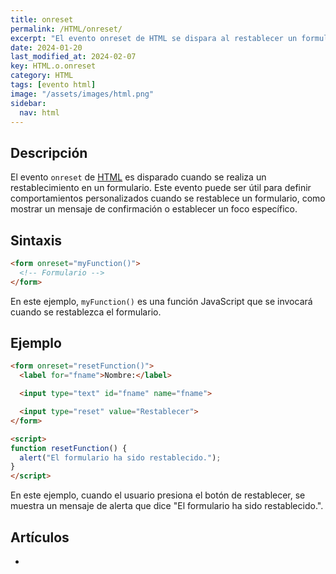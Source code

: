 ```yaml
---
title: onreset
permalink: /HTML/onreset/
excerpt: "El evento onreset de HTML se dispara al restablecer un formulario, permitiendo comportamientos personalizados como mensajes de confirmación o enfoque específico."
date: 2024-01-20
last_modified_at: 2024-02-07
key: HTML.o.onreset
category: HTML
tags: [evento html]
image: "/assets/images/html.png"
sidebar:
  nav: html
---
```


## Descripción


El evento `onreset` de [HTML](https://www.manualweb.net/html/) es disparado cuando se realiza un restablecimiento en un formulario. Este evento puede ser útil para definir comportamientos personalizados cuando se restablece un formulario, como mostrar un mensaje de confirmación o establecer un foco específico.


## Sintaxis


```html
<form onreset="myFunction()">
  <!-- Formulario -->
</form>

```


En este ejemplo, `myFunction()` es una función JavaScript que se invocará cuando se restablezca el formulario.


## Ejemplo


```html
<form onreset="resetFunction()">
  <label for="fname">Nombre:</label>

  <input type="text" id="fname" name="fname">

  <input type="reset" value="Restablecer">
</form>

<script>
function resetFunction() {
  alert("El formulario ha sido restablecido.");
}
</script>

```


En este ejemplo, cuando el usuario presiona el botón de restablecer, se muestra un mensaje de alerta que dice "El formulario ha sido restablecido.".


## Artículos

- 
